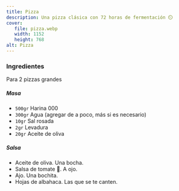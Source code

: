 ```yaml
---
title: Pizza
description: Una pizza clásica con 72 horas de fermentación ⏲️
cover:
   file: pizza.webp
   width: 1152
   height: 768
alt: Pizza
---
```


### Ingredientes

Para 2 pizzas grandes

##### Masa

-  `500gr` Harina 000
-  `300gr` Agua (agregar de a poco, más si es necesario)
-  `10gr` Sal rosada
-  `2gr` Levadura
-  `20gr` Aceite de oliva

##### Salsa

-  Aceite de oliva. Una bocha.
-  Salsa de tomate 🍅. A ojo.
-  Ajo. Una bochita.
-  Hojas de albahaca. Las que se te canten.
